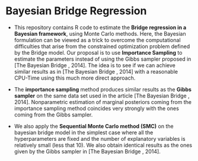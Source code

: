 # Bayesian Bridge Regression

* This repository contains R code to estimate the **Bridge regression in a Bayesian framework**,  using Monte Carlo methods. 
Here, the Bayesian formulation can be viewed as a trick to overcome the computational difficulties 
that arise from the constrained optimization problem defined by the Bridge model.
Our proposal is to use **Importance Sampling** to estimate the parameters instead of using the Gibbs sampler proposed in [The Bayesian Bridge , 2014].
The idea is to see if we can achieve similar results as in [The Bayesian Bridge , 2014]  with a reasonable CPU-Time
using this much more direct approach.

* The **importance sampling** method produces similar results as the **Gibbs sampler** on the same data set used in the article [The Bayesian Bridge , 2014].
Nonparametric estimation of marginal posteriors coming from the importance sampling method coincides very strongly with the ones coming from the Gibbs sampler.

* We also apply the **Sequential Monte Carlo method (SMC)** on the bayesian bridge model in the simplest case where all the hyperparameters are fixed
and the number of explanatory variables is relatively small (less that 10). We also obtain identical results as the ones given by the Gibbs sampler in
[The Bayesian Bridge , 2014].



